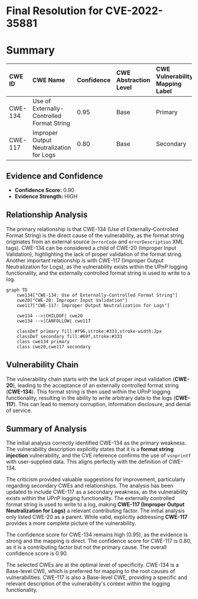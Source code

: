 # Final Resolution for CVE-2022-35881

# Summary
| CWE ID  | CWE Name                                                                 | Confidence | CWE Abstraction Level | CWE Vulnerability Mapping Label | CWE-Vulnerability Mapping Notes |
| :-------- | :----------------------------------------------------------------------- | :--------- | :-------------------- | :------------------------------ | :------------------------------ |
| CWE-134 | Use of Externally-Controlled Format String                               | 0.95        | Base                  | Primary                         | Allowed                       |
| CWE-117 | Improper Output Neutralization for Logs                                | 0.80        | Base                  | Secondary                         | Allowed                       |

## Evidence and Confidence

*   **Confidence Score:** 0.90
*   **Evidence Strength:** HIGH

## Relationship Analysis
The primary relationship is that CWE-134 (Use of Externally-Controlled Format String) is the direct cause of the vulnerability, as the format string originates from an external source (`errorCode` and `errorDescription` XML tags). CWE-134 can be considered a child of CWE-20 (Improper Input Validation), highlighting the lack of proper validation of the format string. Another important relationship is with CWE-117 (Improper Output Neutralization for Logs), as the vulnerability exists within the UPnP logging functionality, and the externally controlled format string is used to write to a log.

```mermaid
graph TD
    cwe134["CWE-134: Use of Externally-Controlled Format String"]
    cwe20["CWE-20: Improper Input Validation"]
    cwe117["CWE-117: Improper Output Neutralization for Logs"]
    
    cwe134 -->|CHILDOF| cwe20
    cwe134 -->|CANFOLLOW| cwe117
    
    classDef primary fill:#f96,stroke:#333,stroke-width:2px
    classDef secondary fill:#69f,stroke:#333
    class cwe134 primary
    class cwe20,cwe117 secondary
```

## Vulnerability Chain
The vulnerability chain starts with the lack of proper input validation (**CWE-20**), leading to the acceptance of an externally controlled format string (**CWE-134**). This format string is then used within the UPnP logging functionality, resulting in the ability to write arbitrary data to the logs (**CWE-117**). This can lead to memory corruption, information disclosure, and denial of service.

## Summary of Analysis
The initial analysis correctly identified CWE-134 as the primary weakness. The vulnerability description explicitly states that it is a **format string injection** vulnerability, and the CVE reference confirms the use of `vsnprintf` with user-supplied data. This aligns perfectly with the definition of CWE-134.

The criticism provided valuable suggestions for improvement, particularly regarding secondary CWEs and relationships. The analysis has been updated to include CWE-117 as a secondary weakness, as the vulnerability exists within the UPnP logging functionality. The externally controlled format string is used to write to a log, making **CWE-117 (Improper Output Neutralization for Logs)** a relevant contributing factor. The initial analysis only listed CWE-20 as a parent. While valid, explicitly addressing **CWE-117** provides a more complete picture of the vulnerability.

The confidence score for CWE-134 remains high (0.95), as the evidence is strong and the mapping is direct. The confidence score for CWE-117 is 0.80, as it is a contributing factor but not the primary cause. The overall confidence score is 0.90.

The selected CWEs are at the optimal level of specificity. CWE-134 is a Base-level CWE, which is preferred for mapping to the root causes of vulnerabilities. CWE-117 is also a Base-level CWE, providing a specific and relevant description of the vulnerability's context within the logging functionality.